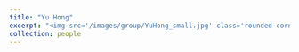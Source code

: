 ```yaml
---
title: "Yu Hong"
excerpt: "<img src='/images/group/YuHong_small.jpg' class='rounded-corners'><br/>Graduate Student (2024)"
collection: people
---
```

